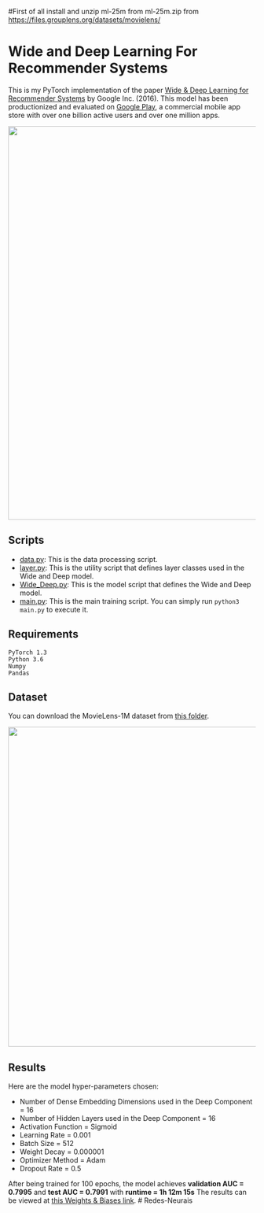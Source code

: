 #First of all install and unzip ml-25m from ml-25m.zip from https://files.grouplens.org/datasets/movielens/

# Wide and Deep Learning For Recommender Systems

This is my PyTorch implementation of the paper [Wide & Deep Learning for Recommender Systems](https://arxiv.org/pdf/1606.07792.pdf) by Google Inc. (2016).
This model has been productionized and evaluated on [Google Play](https://play.google.com/store?hl=en_US), a commercial mobile app store with over one billion active users and over one million apps.

<img src="https://github.com/khanhnamle1994/transfer-rec/blob/master/Multilayer-Perceptron-Experiments/Wide-and-Deep-PyTorch/pics/Figure1.png" width="800">

## Scripts
* [data.py](https://github.com/khanhnamle1994/transfer-rec/blob/master/Multilayer-Perceptron-Experiments/Wide-and-Deep-PyTorch/data.py): This is the data processing script.
* [layer.py](https://github.com/khanhnamle1994/transfer-rec/blob/master/Multilayer-Perceptron-Experiments/Wide-and-Deep-PyTorch/layer.py): This is the utility script that defines layer classes used in the Wide and Deep model.
* [Wide_Deep.py](https://github.com/khanhnamle1994/transfer-rec/blob/master/Multilayer-Perceptron-Experiments/Wide-and-Deep-PyTorch/Wide_Deep.py): This is the model script that defines the Wide and Deep model.
* [main.py](https://github.com/khanhnamle1994/transfer-rec/blob/master/Multilayer-Perceptron-Experiments/Wide-and-Deep-PyTorch/main.py): This is the main training script. You can simply run `python3 main.py` to execute it.

## Requirements

```
PyTorch 1.3
Python 3.6
Numpy
Pandas
```

## Dataset
You can download the MovieLens-1M dataset from [this folder](https://github.com/khanhnamle1994/transfer-rec/tree/master/ml-1m).

<img src="https://github.com/khanhnamle1994/transfer-rec/blob/master/Multilayer-Perceptron-Experiments/Wide-and-Deep-PyTorch/pics/Figure4.png" width="650">

## Results
Here are the model hyper-parameters chosen:
- Number of Dense Embedding Dimensions used in the Deep Component = 16
- Number of Hidden Layers used in the Deep Component = 16
- Activation Function = Sigmoid
- Learning Rate = 0.001
- Batch Size = 512
- Weight Decay = 0.000001
- Optimizer Method = Adam
- Dropout Rate = 0.5

After being trained for 100 epochs, the model achieves **validation AUC = 0.7995** and **test AUC = 0.7991** with **runtime = 1h 12m 15s**
The results can be viewed at [this Weights & Biases link](https://app.wandb.ai/khanhnamle1994/multi_layer_perceptron_collaborative_filtering/runs/4jjdo87k). #   R e d e s - N e u r a i s 
 
 
